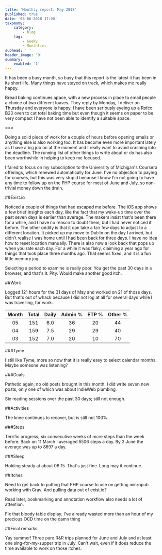```yaml
---
title: 'Monthly report: May 2018'
published: true
date: '08-06-2018 17:00'
taxonomy:
    category:
        - blog
    tag:
        - Geeky
        - Monthlies
subhead: ' '
header_image: '0'
summary:
    enabled: '1'
---
```


It has been a busy month, so busy that this report is the latest it has been in its short life. Many things have stayed on track, which makes me really happy. 

Bread baking continues apace, with a new process in place to email people  a choice of two different loaves. They reply by Monday, I deliver on Thursday and everyone is happy. I have been seriously eyeing up a Rofco B20 oven to cut total baking time but even though it seems on paper to be very compact I have not been able to identify a suitable space.

===

Doing a solid piece of work for a couple of hours before opening emails or anything else is also working too. It has become even more important lately as I have a big job on at the moment and I really want to avoid crashing into the deadline. The running list of other things to write about or do has also been worthwhile in helping to keep me focused.

I failed to focus on my subscription to the University of Michigan's Coursera offerings, which renewed automatically for June. I've no objection to paying for courses, but this was very stupid because I know I'm not going to have any time to follow up on the PHP course for most of June and July, so non-trivial money down the drain.

##Exist.io

Noticed a couple of things that had escaped me before. The iOS app shows a few brief insights each day, like the fact that my wake-up time over the past seven days is earlier than average. The makers insist that's been there for a while, and I have no reason to doubt them, but I had never noticed it before. The other oddity is that it can take a fair few days to adjust to a different location. It picked up my move to Dublin on the day I arrived, but didn't realise I was home until I had been back for three days. I have no idea how to reset location manually. There is also now a look back that pops up when you rate each day. For a while it was flaky, claiming a year ago for things that took place three months ago. That seems fixed, and it is a fun little memory jog.

Selecting a period to examine is really poor. You get the past 30 days in a browser, and that's it. Pity. Would make another good itch.

##Work

Logged 121 hours for the 31 days of May and worked on 21 of those days. But that's out of whack because I did not log at all for several days while I was travelling, for work.

|	Month		|	Total		|	Daily		|	Admin %		|	ETP %		|Other %		|
|:-:		|:-:			|:-:			|:-:			|:-:			|:-:			|
|	05		| 151			| 6.0			|36			|20		| 44 |
|	04		| 159			| 7.5			|29			|29		| 40 |
|	03		|	152		|		7.0	|	20		|	10	| 70 |

###Tyme 

I still like Tyme, more so now that it is really easy to select calendar months. Maybe someone was listening?

###Goals

Pathetic again; no old posts brought in this month. I did write seven new posts, only one of which was about IndieWeb plumbing.

Six reading sessions over the past 30 days; still not enough.

##Activities

The knee continues to recover, but is still not 100%.

###Steps

Terrific progress; six consecutive weeks of more steps than the week before. Back on 11 March I averaged 5506 steps a day. By 3 June the average was up to 8897 a day.

###Sleep

Holding steady at about 08:15. That's just fine. Long may it continue.

##Itches

Need to get back to putting that PHP course to use on getting micropub working with Grav. And pulling data out of exist.io?

Read later, bookmarking and annotation workflow also needs a lot of attention.

Fix that bloody table display; I've already wasted more than an hour of my precious OCD time on the damn thing

##Final remarks

Yay summer! Three pure R&R trips planned for June and July and at least one sing-for-my-supper trip in July. Can't wait, even if it does reduce the time available to work on those itches.
